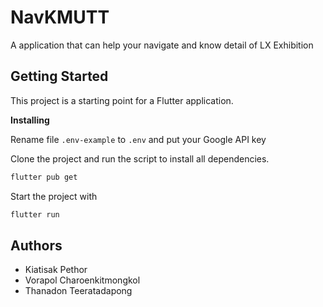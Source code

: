 # NavKMUTT

A application that can help your navigate and know detail of LX Exhibition

## Getting Started

This project is a starting point for a Flutter application. 

**Installing**

Rename file `.env-example` to `.env` and put your Google API key 

Clone the project and run the script to install all dependencies.

```bash
flutter pub get
```

Start the project with

```bash
flutter run
```
## Authors
- Kiatisak Pethor
- Vorapol Charoenkitmongkol
- Thanadon Teeratadapong
